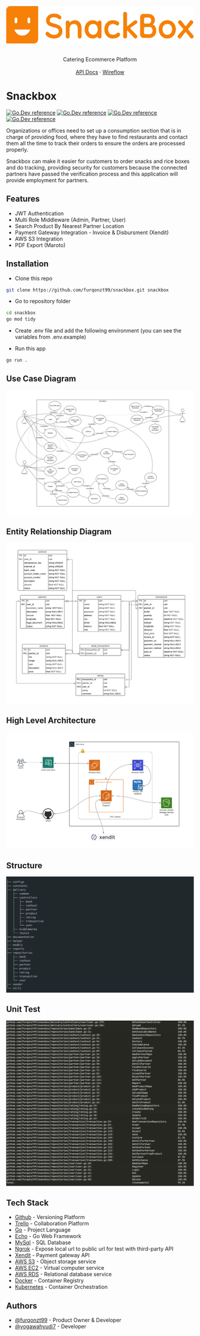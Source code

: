 <div align="center">
  <a href="https://github.com/furqonzt99/snackbox/blob/documentation/documentation/snackbox-logo.png">
    <img src="https://github.com/furqonzt99/snackbox/blob/documentation/documentation/snackbox-logo.png" alt="Logo" height="100">
  </a>
</div>
<div>
  <p align="center">
    </br>Catering Ecommerce Platform</br></br>
    <a href="https://app.swaggerhub.com/apis-docs/furqonzt99/snackbox/1">API Docs</a>
    ·
    <a href="https://whimsical.com/snackbox-UcYKhew5MBhFzJWaCXQbAb">Wireflow</a>
  </p>
</div>

# Snackbox

[![Go.Dev reference](https://img.shields.io/badge/echo-reference-blue?logo=go&logoColor=blue)](https://github.com/labstack/echo)
[![Go.Dev reference](https://img.shields.io/badge/gorm-reference-blue?logo=go&logoColor=blue)](https://pkg.go.dev/gorm.io/gorm?tab=doc)
[![Go.Dev reference](https://img.shields.io/badge/aws--s3-reference-orange)](https://github.com/awsdocs/aws-doc-sdk-examples/tree/main/go/example_code/s3)
[![Go.Dev reference](https://img.shields.io/badge/maroto-reference-blue)](https://pkg.go.dev/github.com/johnfercher/maroto?tab=doc)

Organizations or offices need to set up a consumption section that is in charge of providing food, where they have to find restaurants and contact them all the time to track their orders to ensure the orders are processed properly.

Snackbox can make it easier for customers to order snacks and rice boxes and do tracking, providing security for customers because the connected partners have passed the verification process and this application will provide employment for partners.

## Features

- JWT Authentication
- Multi Role Middleware (Admin, Partner, User)
- Search Product By Nearest Partner Location
- Payment Gateway Integration - Invoice & Disbursment (Xendit)
- AWS S3 Integration
- PDF Export (Maroto)

## Installation

- Clone this repo

```bash
git clone https://github.com/furqonzt99/snackbox.git snackbox
```

- Go to repository folder

```bash
cd snackbox
go mod tidy
```

- Create .env file and add the following environment (you can see the variables from .env.example)

- Run this app

```bash
go run .
```

## Use Case Diagram

![Use Case Diagram](https://github.com/furqonzt99/snackbox/blob/documentation/documentation/snackbox-ucd.png)

## Entity Relationship Diagram

![Entity Relationship Diagram](https://github.com/furqonzt99/snackbox/blob/documentation/documentation/snackbox-erd.png)

## High Level Architecture

![High Level Architecture](https://github.com/furqonzt99/snackbox/blob/documentation/documentation/snackbox-hla.png)

## Structure

![Structure](https://github.com/furqonzt99/snackbox/blob/documentation/documentation/snackbox-structure.png)

## Unit Test

![Unit Test](https://github.com/furqonzt99/snackbox/blob/documentation/documentation/test-result.png)

## Tech Stack

- [Github](https://github.com/) - Versioning Platform
- [Trello](https://trello.com/) - Collaboration Platform
- [Go](https://go.dev/) - Project Language
- [Echo](https://echo.labstack.com/) - Go Web Framework
- [MySql](https://www.mysql.com/) - SQL Database
- [Ngrok](https://ngrok.com/) - Expose local url to public url for test with third-party API
- [Xendit](https://docs.xendit.co/) - Payment gateway API
- [AWS S3](https://aws.amazon.com/s3/) - Object storage service
- [AWS EC2](https://aws.amazon.com/ec2/) - Virtual computer service
- [AWS RDS](https://aws.amazon.com/rds/) - Relational database service
- [Docker](https://www.docker.com/) - Container Registry
- [Kubernetes](https://kubernetes.io/) - Container Orchestration

## Authors

- [@furqonzt99](https://github.com/furqonzt99) - Product Owner & Developer
- [@yogawahyudi7](https://github.com/yogawahyudi7) - Developer
